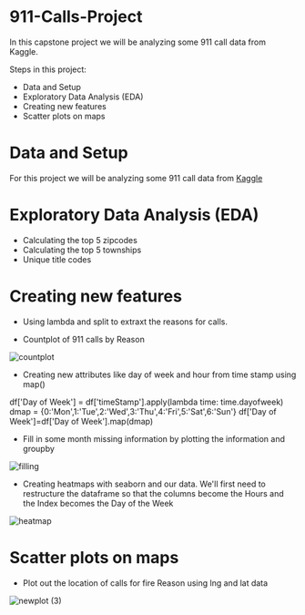 # 911-Calls-Project
 In this capstone project we will be analyzing some 911 call data from Kaggle.

Steps in this project:

* Data and Setup
* Exploratory Data Analysis (EDA)
* Creating new features
* Scatter plots on maps

# Data and Setup

For this  project we will be analyzing some 911 call data from [Kaggle](https://www.kaggle.com/datasets/mchirico/montcoalert)

# Exploratory Data Analysis (EDA)

* Calculating the top 5 zipcodes
* Calculating the top 5 townships
* Unique title codes

# Creating new features

* Using lambda and split to extraxt the reasons for calls.

* Countplot of 911 calls by Reason
 

![countplot](https://user-images.githubusercontent.com/121250443/210860135-8c5aee16-61ba-4c3e-97ae-869464570ed6.png)

* Creating new attributes like day of week and hour from time stamp using map()

df['Day of Week'] = df['timeStamp'].apply(lambda time: time.dayofweek)
dmap = {0:'Mon',1:'Tue',2:'Wed',3:'Thu',4:'Fri',5:'Sat',6:'Sun'}
df['Day of Week']=df['Day of Week'].map(dmap)

* Fill in some month missing information by plotting the information and groupby

![filling](https://user-images.githubusercontent.com/121250443/210861491-c8a9a262-26f9-42e2-b79e-b175fcb46690.png)

* Creating heatmaps with seaborn and our data. We'll first need to restructure the dataframe so that the columns become the Hours and the Index becomes the Day of the Week

![heatmap](https://user-images.githubusercontent.com/121250443/210861789-45263402-8052-45ba-b95c-1ed3918dafdd.png)


# Scatter plots on maps

* Plot out the location of calls for fire Reason using lng and lat data


![newplot (3)](https://user-images.githubusercontent.com/121250443/210862520-5a91066b-23d0-4d8d-ab98-01daca4a17ae.png)






